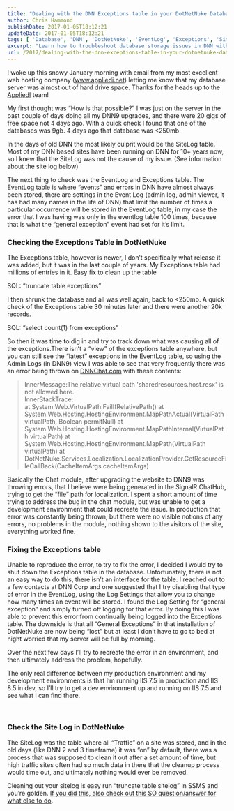 ```yaml
---
title: "Dealing with the DNN Exceptions table in your DotNetNuke Database"
author: Chris Hammond
publishDate: 2017-01-05T18:12:21
updateDate: 2017-01-05T18:12:21
tags: [ 'Database', 'DNN', 'DotNetNuke', 'EventLog', 'Exceptions', 'SiteLog' ]
excerpt: "Learn how to troubleshoot database storage issues in DNN with tips on managing EventLog and Exceptions table entries efficiently."
url: /2017/dealing-with-the-dnn-exceptions-table-in-your-dotnetnuke-database  # Use the generated URL with year
---
```

<p>I woke up this snowy January morning with email from my most excellent web hosting company (<a href="https://www.appliedi.net">www.appliedi.net</a>) letting me know that my database server was almost out of hard drive space. Thanks for the heads up to the <a href="https://www.appliedi.net" target="_blank">AppliedI</a> team!</p> <p>My first thought was “How is that possible?” I was just on the server in the past couple of days doing all my DNN9 upgrades, and there were 20 gigs of free space not 4 days ago. With a quick check I found that one of the databases was 9gb. 4 days ago that database was &lt;250mb. </p> <p>In the days of old DNN the most likely culprit would be the SiteLog table. Most of my DNN based sites have been running on DNN for 10+ years now, so I knew that the SiteLog was not the cause of my issue. (See information about the site log below)</p> <p>The next thing to check was the EventLog and Exceptions table. The EventLog table is where “events” and errors in DNN have almost always been stored, there are settings in the Event Log (admin log, admin viewer, it has had many names in the life of DNN) that limit the number of times a particular occurrence will be stored in the EventLog table, in my case the error that I was having was only in the eventlog table 100 times, because that is what the “general exception” event had set for it’s limit. </p> <h3>Checking the Exceptions Table in DotNetNuke</h3> <p>The Exceptions table, however is newer, I don’t specifically what release it was added, but it was in the last couple of years. My Exceptions table had millions of entries in it. Easy fix to clean up the table</p> <p>SQL: “truncate table exceptions” </p> <p>I then shrunk the database and all was well again, back to &lt;250mb. A quick check of the Exceptions table 30 minutes later and there were another 20k records.</p> <p>SQL: “select count(1) from exceptions”</p> <p>So then it was time to dig in and try to track down what was causing all of the exceptions.There isn’t a “view” of the exceptions table anywhere, but you can still see the “latest” exceptions in the EventLog table, so using the Admin Logs (in DNN9) view I was able to see that very frequently there was an error being thrown on <a href="https://www.DNNChat.com" target="_blank">DNNChat.com</a> with these contents:</p> <blockquote> <p>InnerMessage:The relative virtual path 'sharedresources.host.resx' is not allowed here.<br />InnerStackTrace:<br />at System.Web.VirtualPath.FailIfRelativePath() at System.Web.Hosting.HostingEnvironment.MapPathActual(VirtualPath virtualPath, Boolean permitNull) at System.Web.Hosting.HostingEnvironment.MapPathInternal(VirtualPath virtualPath) at System.Web.Hosting.HostingEnvironment.MapPath(VirtualPath virtualPath) at DotNetNuke.Services.Localization.LocalizationProvider.GetResourceFileCallBack(CacheItemArgs cacheItemArgs)</p></blockquote> <p>Basically the Chat module, after upgrading the website to DNN9 was throwing errors, that I believe were being generated in the SignalR ChatHub, trying to get the “file” path for localization. I spent a short amount of time trying to address the bug in the chat module, but was unable to get a development environment that could recreate the issue. In production that error was constantly being thrown, but there were no visible notions of any errors, no problems in the module, nothing shown to the visitors of the site, everything worked fine.</p> <h3>Fixing the Exceptions table</h3> <p>Unable to reproduce the error, to try to fix the error, I decided I would try to shut down the Exceptions table in the database. Unfortunately, there is not an easy way to do this, there isn’t an interface for the table. I reached out to a few contacts at DNN Corp and one suggested that I try disabling that type of error in the EventLog, using the Log Settings that allow you to change how many times an event will be stored. I found the Log Setting for “general exception” and simply turned off logging for that error. By doing this I was able to prevent this error from continually being logged into the Exceptions table. The downside is that all “General Exceptions” in that installation of DotNetNuke are now being “lost” but at least I don’t have to go to bed at night worried that my server will be full by morning.</p> <p>Over the next few days I’ll try to recreate the error in an environment, and then ultimately address the problem, hopefully.</p> <p>The only real difference between my production environment and my development environments is that I’m running IIS 7.5 in production and IIS 8.5 in dev, so I’ll try to get a dev environment up and running on IIS 7.5 and see what I can find there.</p> <p>&nbsp;</p> <h3>Check the Site Log in DotNetNuke</h3> <p>The SiteLog was the table where all “Traffic” on a site was stored, and in the old days (like DNN 2 and 3 timeframe) it was “on” by default, there was a process that was supposed to clean it out after a set amount of time, but high traffic sites often had so much data in there that the cleanup process would time out, and ultimately nothing would ever be removed. </p> <p>Cleaning out your sitelog is easy run “truncate table sitelog” in SSMS and you’re golden. <a href="https://stackoverflow.com/questions/17436175/disable-dnn-logging-to-sitelog-table" target="_blank">If you did this, also check out this SO question/answer for what else to do</a>.</p>

